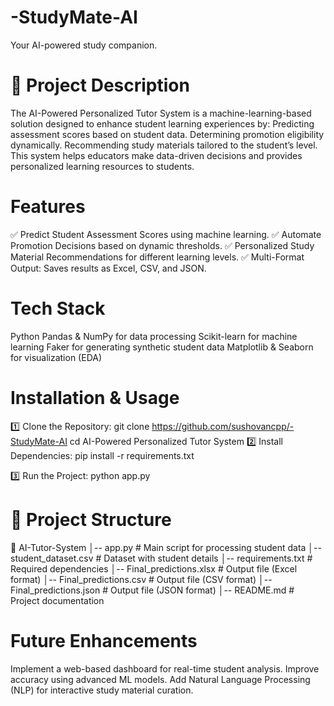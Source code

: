 # -StudyMate-AI  
Your AI-powered study companion.

# 📌 Project Description
The AI-Powered Personalized Tutor System is a machine-learning-based solution designed to enhance student learning experiences by:
        Predicting assessment scores based on student data.
        Determining promotion eligibility dynamically.
        Recommending study materials tailored to the student’s level.
        This system helps educators make data-driven decisions and provides personalized learning resources to students.

#  Features

✅ Predict Student Assessment Scores using machine learning.
✅ Automate Promotion Decisions based on dynamic thresholds.
✅ Personalized Study Material Recommendations for different learning levels.
✅ Multi-Format Output: Saves results as Excel, CSV, and JSON.

 # Tech Stack

  Python 
  Pandas & NumPy for data processing
  Scikit-learn for machine learning
  Faker for generating synthetic student data
  Matplotlib & Seaborn for visualization (EDA)

# Installation & Usage

1️⃣ Clone the Repository:
git clone https://github.com/sushovancpp/-StudyMate-AI
cd AI-Powered Personalized Tutor System
2️⃣ Install Dependencies:
        pip install -r requirements.txt

3️⃣ Run the Project:
        python app.py

# 📂 Project Structure

📁 AI-Tutor-System
│-- app.py              # Main script for processing student data
│-- student_dataset.csv # Dataset with student details
│-- requirements.txt    # Required dependencies
│-- Final_predictions.xlsx  # Output file (Excel format)
│-- Final_predictions.csv   # Output file (CSV format)
│-- Final_predictions.json  # Output file (JSON format)
│-- README.md           # Project documentation

# Future Enhancements
Implement a web-based dashboard for real-time student analysis.
Improve accuracy using advanced ML models.
Add Natural Language Processing (NLP) for interactive study material curation.

